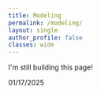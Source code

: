 ```yaml
---
title: Modeling
permalink: /modeling/
layout: single
author_profile: false
classes: wide
---
```


I'm still building this page!

01/17/2025